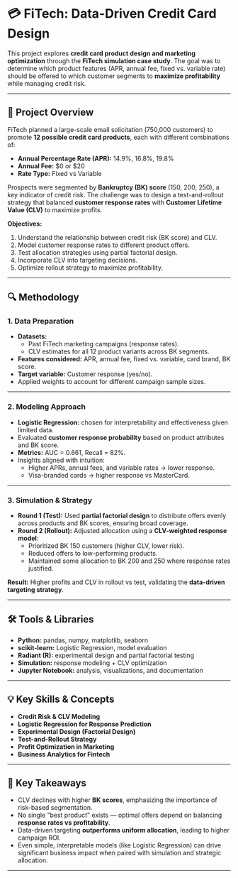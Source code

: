 # 💳 FiTech: Data-Driven Credit Card Design  

This project explores **credit card product design and marketing optimization** through the **FiTech simulation case study**. The goal was to determine which product features (APR, annual fee, fixed vs. variable rate) should be offered to which customer segments to **maximize profitability** while managing credit risk.  

---

## 📌 Project Overview  
FiTech planned a large-scale email solicitation (750,000 customers) to promote **12 possible credit card products**, each with different combinations of:  
- **Annual Percentage Rate (APR):** 14.9%, 16.8%, 19.8%  
- **Annual Fee:** $0 or $20  
- **Rate Type:** Fixed vs Variable  

Prospects were segmented by **Bankruptcy (BK) score** (150, 200, 250), a key indicator of credit risk. The challenge was to design a test-and-rollout strategy that balanced **customer response rates** with **Customer Lifetime Value (CLV)** to maximize profits.  

**Objectives:**  
1. Understand the relationship between credit risk (BK score) and CLV.  
2. Model customer response rates to different product offers.  
3. Test allocation strategies using partial factorial design.  
4. Incorporate CLV into targeting decisions.  
5. Optimize rollout strategy to maximize profitability.  

---

## 🔍 Methodology  

### 1. Data Preparation  
- **Datasets:**  
  - Past FiTech marketing campaigns (response rates).  
  - CLV estimates for all 12 product variants across BK segments.  
- **Features considered:** APR, annual fee, fixed vs. variable, card brand, BK score.  
- **Target variable:** Customer response (yes/no).  
- Applied weights to account for different campaign sample sizes.  

---

### 2. Modeling Approach  
- **Logistic Regression:** chosen for interpretability and effectiveness given limited data.  
- Evaluated **customer response probability** based on product attributes and BK score.  
- **Metrics:** AUC = 0.661, Recall = 82%.  
- Insights aligned with intuition:  
  - Higher APRs, annual fees, and variable rates → lower response.  
  - Visa-branded cards → higher response vs MasterCard.  

---

### 3. Simulation & Strategy  
- **Round 1 (Test):** Used **partial factorial design** to distribute offers evenly across products and BK scores, ensuring broad coverage.  
- **Round 2 (Rollout):** Adjusted allocation using a **CLV-weighted response model**:  
  - Prioritized BK 150 customers (higher CLV, lower risk).  
  - Reduced offers to low-performing products.  
  - Maintained some allocation to BK 200 and 250 where response rates justified.  

**Result:** Higher profits and CLV in rollout vs test, validating the **data-driven targeting strategy**.  

---

## 🛠️ Tools & Libraries  
- **Python:** pandas, numpy, matplotlib, seaborn  
- **scikit-learn:** Logistic Regression, model evaluation  
- **Radiant (R):** experimental design and partial factorial testing  
- **Simulation:** response modeling + CLV optimization  
- **Jupyter Notebook:** analysis, visualizations, and documentation  

---

## 💡 Key Skills & Concepts  
- **Credit Risk & CLV Modeling**  
- **Logistic Regression for Response Prediction**  
- **Experimental Design (Factorial Design)**  
- **Test-and-Rollout Strategy**  
- **Profit Optimization in Marketing**  
- **Business Analytics for Fintech**  

---

## 🚀 Key Takeaways  
- CLV declines with higher **BK scores**, emphasizing the importance of risk-based segmentation.  
- No single “best product” exists — optimal offers depend on balancing **response rates vs profitability**.  
- Data-driven targeting **outperforms uniform allocation**, leading to higher campaign ROI.  
- Even simple, interpretable models (like Logistic Regression) can drive significant business impact when paired with simulation and strategic allocation.  

---

